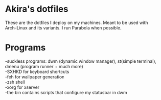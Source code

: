 # Akira's dotfiles
These are the dotfiles I deploy on my machines. Meant to be used with Arch-Linux and its variants. I run Parabola when possible.  

# Programs
-suckless programs: dwm (dynamic window manager), st(simple terminal), dmenu (program runner + much more)  
-SXHKD for keyboard shortcuts  
-feh for wallpaper generation  
-zsh shell  
-xorg for xserver  
-the bin contains scripts that configure my statusbar in dwm


